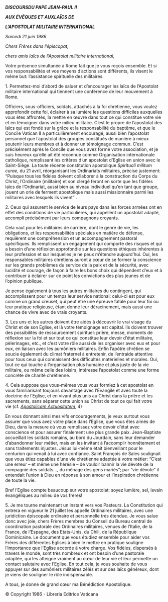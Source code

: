 ***DISCOURS******DU PAPE JEAN-PAUL*** ***II***

***AUX ÉVÊQUES ET AUX******LAÏCS DE***

***L’APOSTOLAT MILITAIRE INTERNATIONAL***

*Samedi 21 juin 1986*

*Chers Frères dans l’épiscopat,*

*chers amis laïcs de l’Apostolat militaire international,*

Votre présence simultanée à Rome fait que je vous reçois ensemble. Et si vos responsabilités et vos moyens d’actions sont différents, ils visent le même but: l’assistance spirituelle des militaires.

1\. Permettez-moi d’abord de saluer et d’encourager les laïcs de l’Apostolat militaire international qui tiennent une conférence de leur mouvement à Rome.

Officiers, sous-officiers, soldats, attachés à la foi chrétienne, vous voulez approfondir cette foi, éclairer à sa lumière les questions difficiles auxquelles vous êtes affrontés, la mettre en œuvre dans tout ce qui constitue votre vie et en témoigner dans votre milieu militaire. C’est le propre de l’apostolat des laïcs qui est fondé sur la grâce et la responsabilité du baptême, et que le Concile Vatican II a particulièrement encouragé, aussi bien l’apostolat personnel que l’apostolat des groupes constitués de manière à mieux soutenir leurs membres et à donner un témoignage commun. C’est précisément après le Concile que vous avez formé votre association, et je suis heureux qu’elle ait été reconnue comme Organisation internationale catholique, remplissant les critères d’un apostolat d’Eglise en union avec le Saint-Siège. La toute récente constitution apostolique *Spirituali militum curae*, du 21 avril, réorganisant les Ordinariats militaires, précise justement: “Puisque tous les fidèles doivent collaborer à la construction du Corps du Christ, l’Ordinaire (militaire) et son clergé feront en sorte que les fidèles laïcs de l’Ordinariat, aussi bien au niveau individuel qu’en tant que groupe, jouent un orle de ferment apostolique mais aussi missionnaire parmi les militaires avec lesquels ils vivent” .

2\. Ceux qui assurent le service de leurs pays dans les forces armées ont en effet des conditions de vie particulières, qui appellent un apostolat adapté, accompli précisément par leurs compagnons croyants.

Cela vaut pour les militaires de carrière, dont le genre de vie, les obligations, et les responsabilités spéciales en matière de défense, requièrent une compréhension et un accompagnement pastoral spécifiques. Ils remplissent un engagement qui comporte des risques et qui a besoin d’une réflexion approfondie sur les questions éthiques inhérentes à leur profession et sur lesquelles je ne peux m’étendre aujourd’hui. Oui, les responsables militaires chrétiens auront à cœur de se former la conscience sur les grands problèmes du service de la paix et de la sécurité, avec lucidité et courage, de façon à faire les bons choix qui dépendent d’eux et à contribuer à éclairer sur ce point les convictions des plus jeunes et de l’opinion publique.

Je pense également à tous les autres militaires du contingent, qui accomplissent pour un temps leur service national: celui-ci est pour eux comme un grand creuset, qui peut être une épreuve fatale pour leur foi ou leur pratique religieuse, étant donné leur déracinement, mais aussi une chance de vivre avec de vrais croyants.

3\. Les uns et les autres doivent être aidés à découvrir le vrai visage du Christ et de son Eglise, et là votre témoignage est capital. Ils doivent trouver des possibilités de ressourcement spirituel: prière, messe, moments de réflexion sur la foi et sur tout ce qui constitue leur devoir d’état militaire, pèlerinages, etc., et c’est votre rôle aussi de les organiser avec eux et pour eux, en liaison avec les aumôniers militaires. Enfin l’apôtre chrétien se soucie également du climat fraternel à entretenir, de l’entraide attentive pour tous ceux qui connaissent des difficultés matérielles et morales. Oui, tout ce qui touche à l’organisation plus humaine et plus juste de la vie militaire, ou même celle des loisirs, intéresse l’apostolat comme une forme concrète de charité chrétienne.

4\. Cela suppose que vous-mêmes vous vous formiez à cet apostolat en vous familiarisant toujours davantage avec l’Evangile et avec toute la doctrine de l’Eglise, et en vivant plus unis au Christ dans la prière et les sacrements, sans séparer cette union au Christ de tout ce qui fait votre vie (cf. *[Apostolicam Actuositatem](http://localhost/archive/hist_councils/ii_vatican_council/documents/vat-ii_decree_19651118_apostolicam-actuositatem_fr.html)*, 4)

En vous donnant ainsi mes vifs encouragements, je veux surtout vous assurer que vous avez votre place dans l’Eglise, que vous êtes aimés de Dieu, dans la mesure où vous remplissez votre devoir d’état avec conscience et pour assurer finalement une plus grande paix. Jean-Baptiste accueillait les soldats romains, au bord du Jourdain, sans leur demander d’abandonner leur métier, mais en les invitant à l’accomplir honnêtement et sans traitements injustes. Jésus lui-même était bienveillant pour le centurion qui venait à lui avec confiance. Saint François de Sales soulignait que vous étiez capables d’une vie chrétienne adaptée à votre métier: “C’est une erreur – et même une hérésie – de vouloir bannir la vie dévote de la compagnie des soldats..., du ménage des gens mariés”; par “vie dévote” il entendait l’union à Dieu en réponse à son amour et l’inspiration chrétienne de toute la vie.

Bref l’Eglise compte beaucoup sur votre apostolat: soyez lumière, sel, levain évangéliques au milieu de vos frères!

5\. Je me tourne maintenant un instant vers vos Pasteurs. La Constitution qui entrera en vigueur le 21 juillet les appelle Ordinaires militaires, avec une juridiction épiscopale ordinaire et personnelle très étendue. Je vous salue donc avec joie, chers Frères membres du Conseil du Bureau central de coordination pastorale des Ordinaires militaires, venues de l’Italie, de la France, de l’Espagne, des Etats-Unis, du Chili, de la République Dominicaine. Le document que vous étudiez ensemble pour aider vos Frères des différentes Eglises à bien le mettre en pratique souligne l’importance que l’Eglise accorde à votre charge. Vos fidèles, dispersés à travers le monde, sont très nombreux et ont besoin d’une pastorale adaptée, qui les atteigne vraiment au cœur de leur vie et leur permette un contact salutaire avec l’Eglise. En tout cela, je vous souhaite de vous appuyer sur des aumôniers militaires zélés et sur des laïcs généreux, dont je viens de souligner le rôle indispensable.

A tous, je donne de grand cœur ma Bénédiction Apostolique.

© Copyright 1986 - Libreria Editrice Vaticana